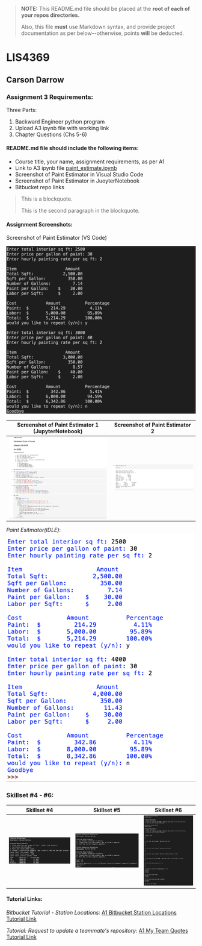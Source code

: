 > **NOTE:** This README.md file should be placed at the **root of each of your repos directories.**
>
>Also, this file **must** use Markdown syntax, and provide project documentation as per below--otherwise, points **will** be deducted.
>

# LIS4369

## Carson Darrow

### Assignment 3 Requirements:

Three Parts:

1. Backward Engineer python program 
2. Upload A3 ipynb file with working link
3. Chapter Questions (Chs 5-6)

#### README.md file should include the following items:

* Course title, your name, assignment requirements, as per A1
* Link to A3 ipynb file [paint_estimate.ipynb](a3_painting_estimator/paint_estimate.ipynb)
* Screenshot of Paint Estimator in Visual Studio Code
* Screenshot of Paint Estimator in JuoyterNotebook 
* Bitbucket repo links

> This is a blockquote.
> 
> This is the second paragraph in the blockquote.
>


#### Assignment Screenshots:


Screenshot of Paint Estimator (VS Code)

![Paint Estimator](img/paint_estimate.png)


| Screenshot of Paint Estimator 1 (JupyterNotebook) | Screenshot of Paint Estimator 2 |
| -------------- | --------------|
| ![Paint Estimator 1](img/ipynb1.png) | ![Paint Estimator 2](img/ipynb2.png) |

*Paint Esitmator(IDLE)*:
![Paint Estimator ](img/paintIdle.png)



### Skillset #4 - #6:

| Skillset #4 | Skillset #5 | Skillset #6 |
| -------------- | --------------| -------------- |
| ![Skillset #4](img/ss4.png) | ![Skillset #5](img/ss5.png) | ![Skillset #6](img/ss6.png) |

#### Tutorial Links:

*Bitbucket Tutorial - Station Locations:*
[A1 Bitbucket Station Locations Tutorial Link](https://bitbucket.org/cbd19a/bitbucketstationlocations/ "Bitbucket Station Locations")

*Tutorial: Request to update a teammate's repository:*
[A1 My Team Quotes Tutorial Link](https://bitbucket.org/username/myteamquotes/ "My Team Quotes Tutorial")

